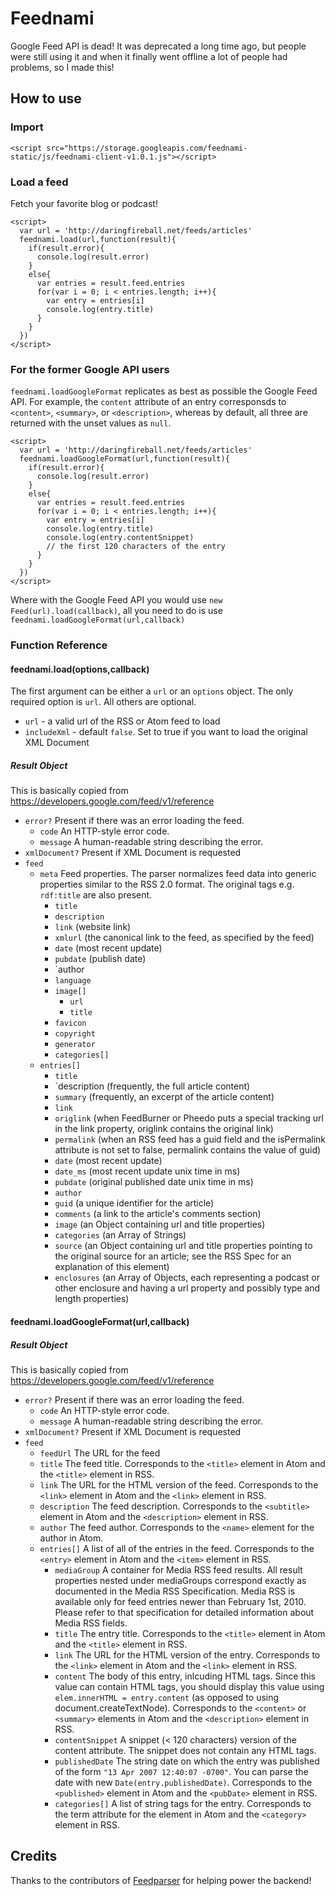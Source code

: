 # Feednami

Google Feed API is dead! It was deprecated a long time ago, but people were still using it and when it finally went offline a lot of people had problems, so I made this!

## How to use 

### Import 

    <script src="https://storage.googleapis.com/feednami-static/js/feednami-client-v1.0.1.js"></script>
    
### Load a feed

Fetch your favorite blog or podcast!

    <script>
      var url = 'http://daringfireball.net/feeds/articles'
      feednami.load(url,function(result){
        if(result.error){
          console.log(result.error)
        }
        else{
          var entries = result.feed.entries
          for(var i = 0; i < entries.length; i++){
            var entry = entries[i]
            console.log(entry.title)
          }
        }
      })
    </script>
    
### For the former Google API users

`feednami.loadGoogleFormat` replicates as best as possible the Google Feed API. For example, the `content` attribute of an entry corresponsds to `<content>`, `<summary>`, or `<description>`, whereas by default, all three are returned with the unset values as `null`.

    <script>
      var url = 'http://daringfireball.net/feeds/articles'
      feednami.loadGoogleFormat(url,function(result){
        if(result.error){
          console.log(result.error)
        }
        else{
          var entries = result.feed.entries
          for(var i = 0; i < entries.length; i++){
            var entry = entries[i]
            console.log(entry.title)
            console.log(entry.contentSnippet) 
            // the first 120 characters of the entry
          }
        }
      })
    </script>
    
Where with the Google Feed API you would use `new Feed(url).load(callback)`, all you need to do is use `feednami.loadGoogleFormat(url,callback)`

### Function Reference

#### feednami.load(options,callback)

The first argument can be either a `url` or an `options` object. The only required option is `url`. All others are optional.

 - `url` - a valid url of the RSS or Atom feed to load
 - `includeXml` - default `false`. Set to true if you want to load the original XML Document 
 
##### Result Object

This is basically copied from <https://developers.google.com/feed/v1/reference>

  - `error?` Present if there was an error loading the feed.
    - `code` An HTTP-style error code.
    - `message` A human-readable string describing the error.
  - `xmlDocument?` Present if XML Document is requested
  - `feed` 
    - `meta` Feed properties. The parser normalizes feed data into generic properties similar to the RSS 2.0 format. The original tags e.g. `rdf:title` are also present.
      - `title`
      - `description`
      - `link` (website link)
      - `xmlurl` (the canonical link to the feed, as specified by the feed)
      - `date` (most recent update)
      - `pubdate` (publish date)
      - `author
      - `language`
      - `image[]`
        - `url`
        - `title`
      - `favicon`
      - `copyright`
      - `generator`
      - `categories[]` 
    - `entries[]`
      - `title`
      - `description (frequently, the full article content)
      - `summary` (frequently, an excerpt of the article content)
      - `link`
      - `origlink` (when FeedBurner or Pheedo puts a special tracking url in the link property, origlink contains the original link)
      - `permalink` (when an RSS feed has a guid field and the isPermalink attribute is not set to false, permalink contains the value of guid)
      - `date` (most recent update)
      - `date_ms` (most recent update unix time in ms)
      - `pubdate` (original published date unix time in ms)
      - `author`
      - `guid` (a unique identifier for the article)
      - `comments` (a link to the article's comments section)
      - `image` (an Object containing url and title properties)
      - `categories` (an Array of Strings)
      - `source` (an Object containing url and title properties pointing to the original source for an article; see the RSS Spec for an explanation of this element)
      - `enclosures` (an Array of Objects, each representing a podcast or other enclosure and having a url property and possibly type and length properties)
 
#### feednami.loadGoogleFormat(url,callback)
 
##### Result Object

This is basically copied from <https://developers.google.com/feed/v1/reference>

  - `error?` Present if there was an error loading the feed.
    - `code` An HTTP-style error code.
    - `message` A human-readable string describing the error.
  - `xmlDocument?` Present if XML Document is requested
  - `feed`
    - `feedUrl` The URL for the feed
    - `title` The feed title. Corresponds to the `<title>` element in Atom and the `<title>` element in RSS.
    - `link` The URL for the HTML version of the feed. Corresponds to the `<link>` element in Atom and the `<link>` element in RSS.
    - `description` The feed description. Corresponds to the `<subtitle>` element in Atom and the `<description>` element in RSS.
    - `author` The feed author. Corresponds to the `<name>` element for the author in Atom.
    - `entries[]` A list of all of the entries in the feed. Corresponds to the `<entry>` element in Atom and the `<item>` element in RSS.
      - `mediaGroup` A container for Media RSS feed results. All result properties nested under mediaGroups correspond exactly as documented in the Media RSS Specification. Media RSS is available only for feed entries newer than February 1st, 2010. Please refer to that specification for detailed information about Media RSS fields.
      - `title` The entry title. Corresponds to the `<title>` element in Atom and the `<title>` element in RSS.
      - `link` The URL for the HTML version of the entry. Corresponds to the `<link>` element in Atom and the `<link>` element in RSS.
      - `content` The body of this entry, inlcuding HTML tags. Since this value can contain HTML tags, you should display this value using `elem.innerHTML = entry.content` (as opposed to using document.createTextNode). Corresponds to the `<content>` or `<summary>` elements in Atom and the `<description>` element in RSS.
      - `contentSnippet` A snippet (< 120 characters) version of the content attribute. The snippet does not contain any HTML tags.
      - `publishedDate` The string date on which the entry was published of the form `"13 Apr 2007 12:40:07 -0700"`. You can parse the date with new `Date(entry.publishedDate)`. Corresponds to the `<published>` element in Atom and the `<pubDate>` element in RSS.
      - `categories[]` A list of string tags for the entry. Corresponds to the term attribute for the <category> element in Atom and the `<category>` element in RSS.
      
## Credits

Thanks to the contributors of [Feedparser](https://github.com/danmactough/node-feedparser) for helping power the backend!